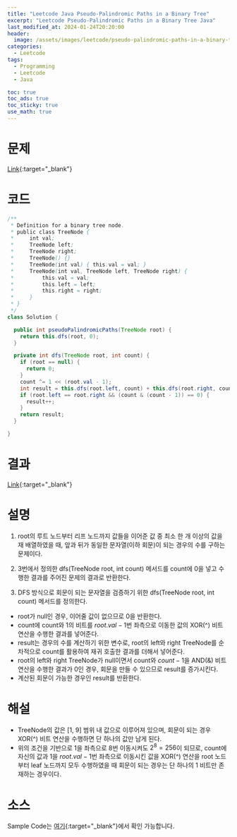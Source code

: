 ```yaml
---
title: "Leetcode Java Pseudo-Palindromic Paths in a Binary Tree"
excerpt: "Leetcode Pseudo-Palindromic Paths in a Binary Tree Java"
last_modified_at: 2024-01-24T20:20:00
header:
  image: /assets/images/leetcode/pseudo-palindromic-paths-in-a-binary-tree.png
categories:
  - Leetcode
tags:
  - Programming
  - Leetcode
  - Java

toc: true
toc_ads: true
toc_sticky: true
use_math: true
---
```

# 문제
[Link](https://leetcode.com/problems/pseudo-palindromic-paths-in-a-binary-tree){:target="_blank"}

# 코드
```java
/**
 * Definition for a binary tree node.
 * public class TreeNode {
 *     int val;
 *     TreeNode left;
 *     TreeNode right;
 *     TreeNode() {}
 *     TreeNode(int val) { this.val = val; }
 *     TreeNode(int val, TreeNode left, TreeNode right) {
 *         this.val = val;
 *         this.left = left;
 *         this.right = right;
 *     }
 * }
 */
class Solution {

  public int pseudoPalindromicPaths(TreeNode root) {
    return this.dfs(root, 0);
  }

  private int dfs(TreeNode root, int count) {
    if (root == null) {
      return 0;
    }
    count ^= 1 << (root.val - 1);
    int result = this.dfs(root.left, count) + this.dfs(root.right, count);
    if (root.left == root.right && (count & (count - 1)) == 0) {
      result++;
    }
    return result;
  }

}
```

# 결과
[Link](https://leetcode.com/problems/pseudo-palindromic-paths-in-a-binary-tree/submissions/1155474239/){:target="_blank"}

# 설명
1. root의 루트 노드부터 리프 노드까지 값들을 이어준 값 중 최소 한 개 이상의 값을 재 배열하였을 때, 앞과 뒤가 동일한 문자열(이하 회문)이 되는 경우의 수를 구하는 문제이다.

2. 3번에서 정의한 dfs(TreeNode root, int count) 메서드를 count에 0을 넣고 수행한 결과를 주어진 문제의 결과로 반환한다.

3. DFS 방식으로 회문이 되는 문자열을 검증하기 위한 dfs(TreeNode root, int count) 메서드를 정의한다.
- root가 null인 경우, 이어줄 값이 없으므로 0을 반환한다.
- count에 count와 1의 비트를 $root.val - 1$번 좌측으로 이동한 값의 XOR(^) 비트 연산을 수행한 결과를 넣어준다.
- result는 경우의 수를 계산하기 위한 변수로, root의 left와 right TreeNode를 순차적으로 count를 활용하여 재귀 호출한 결과를 더해서 넣어준다.
- root의 left와 right TreeNode가 null이면서 count와 $count - 1$을 AND(&) 비트 연산을 수행한 결과가 0인 경우, 회문을 만들 수 있으므로 result를 증가시킨다.
- 계산된 회문이 가능한 경우인 result를 반환한다.

# 해설
- TreeNode의 값은 [1, 9] 범위 내 값으로 이루어져 있으며, 회문이 되는 경우 XOR(^) 비트 연산을 수행하면 단 하나의 값만 남게 된다.
- 위의 조건을 기반으로 1을 좌측으로 8번 이동시켜도 $2^8 = 256$이 되므로, count에 자신의 값과 1을 $root.val - 1$번 좌측으로 이동시킨 값을 XOR(^) 연산을 root 노드부터 leaf 노드까지 모두 수행하였을 때 회문이 되는 경우는 단 하나의 1 비트만 존재하는 경우이다.

# 소스
Sample Code는 [여기](https://github.com/GracefulSoul/leetcode/blob/master/src/main/java/gracefulsoul/problems/PseudoPalindromicPathsInABinaryTree.java){:target="_blank"}에서 확인 가능합니다.